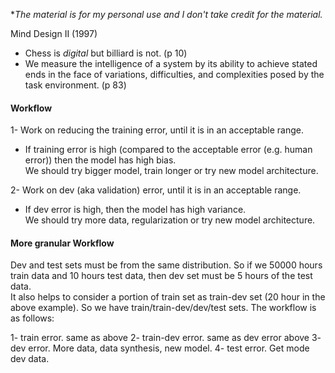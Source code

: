 **The material is for my personal use and I don't take credit for the material.*

Mind Design II (1997)
- Chess is *digital* but billiard is not. (p 10)
- We measure the intelligence of a system by its ability to achieve stated ends in the face of variations, difficulties, and complexities posed by the task environment. (p 83)

#### Workflow
1- Work on reducing the training error, until it is in an acceptable range.
  - If training error is high (compared to the acceptable error (e.g. human error)) then the model has high bias.  
We should try bigger model, train longer or try new model architecture.

2- Work on dev (aka validation) error, until it is in an acceptable range.
  - If dev error is high, then the model has high variance.  
We should try more data, regularization or try new model architecture.

#### More granular Workflow
Dev and test sets must be from the same distribution. So if we 50000 hours train data and 10 hours test data, then dev set must be 5 hours of the test data.  
It also helps to consider a portion of train set as train-dev set (20 hour in the above example). So we have train/train-dev/dev/test sets. The workflow is as follows:

1- train error. same as above
2- train-dev error. same as dev error above
3- dev error. More data, data synthesis, new model.
4- test error. Get mode dev data.


